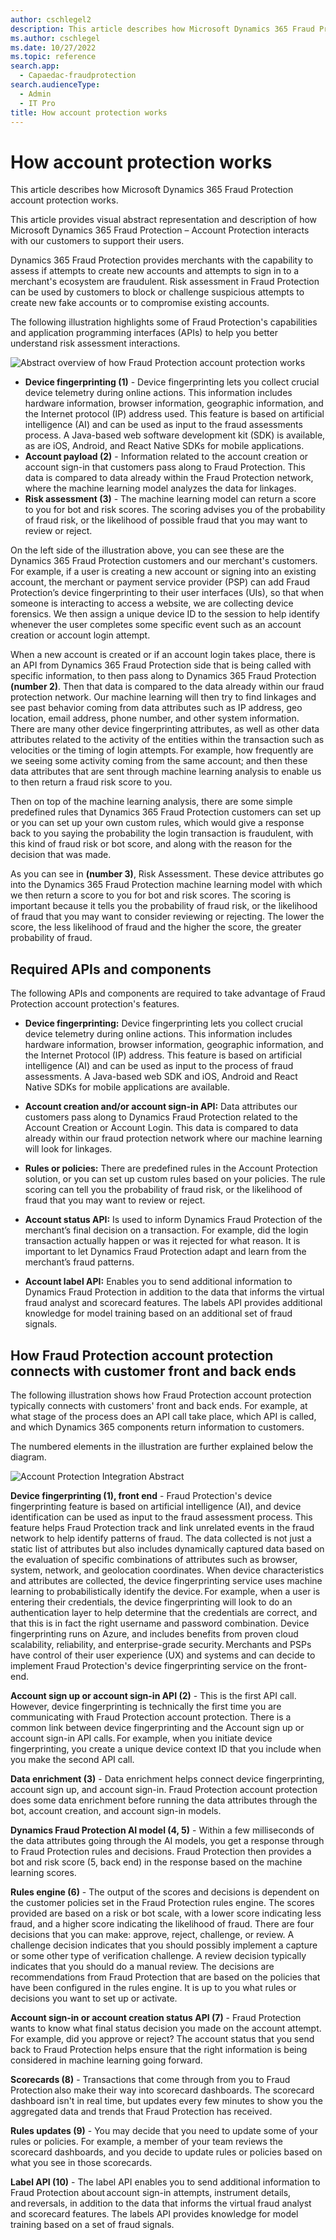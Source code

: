 ```yaml
---
author: cschlegel2
description: This article describes how Microsoft Dynamics 365 Fraud Protection account protection works.
ms.author: cschlegel
ms.date: 10/27/2022
ms.topic: reference
search.app: 
  - Capaedac-fraudprotection
search.audienceType:
  - Admin
  - IT Pro
title: How account protection works
---
```


# How account protection works

This article describes how Microsoft Dynamics 365 Fraud Protection account protection works.

This article provides visual abstract representation and description of how Microsoft Dynamics 365 Fraud Protection – Account Protection interacts with our customers to support their users. 

Dynamics 365 Fraud Protection provides merchants with the capability to assess if attempts to create new accounts and attempts to sign in to a merchant's ecosystem are fraudulent. Risk assessment in Fraud Protection can be used by customers to block or challenge suspicious attempts to create new fake accounts or to compromise existing accounts. 

The following illustration highlights some of Fraud Protection's capabilities and application programming interfaces (APIs) to help you better understand risk assessment interactions.

![Abstract overview of how Fraud Protection account protection works](media/architecture-abstract1-overview.png)

- **Device fingerprinting (1)** - Device fingerprinting lets you collect crucial device telemetry during online actions. This information includes hardware information, browser information, geographic information, and the Internet protocol (IP) address used. This feature is based on artificial intelligence (AI) and can be used as input to the fraud assessments process. A Java-based web software development kit (SDK) is available, as are iOS, Android, and React Native SDKs for mobile applications.
- **Account payload (2)** - Information related to the account creation or account sign-in that customers pass along to Fraud Protection. This data is compared to data already within the Fraud Protection network, where the machine learning model analyzes the data for linkages. 
- **Risk assessment (3)** - The machine learning model can return a score to you for bot and risk scores. The scoring advises you of the probability of fraud risk, or the likelihood of possible fraud that you may want to review or reject.  

On the left side of the illustration above, you can see these are the Dynamics 365 Fraud Protection customers and our merchant's customers. For example, if a user is creating a new account or signing into an existing account, the merchant or payment service provider (PSP) can add Fraud Protection’s device fingerprinting to their user interfaces (UIs), so that when someone is interacting to access a website, we are collecting device forensics. We then assign a unique device ID to the session to help identify whenever the user completes some specific event such as an account creation or account login attempt.   

When a new account is created or if an account login takes place, there is an API from Dynamics 365 Fraud Protection side that is being called with specific information, to then pass along to Dynamics 365 Fraud Protection **(number 2)**. Then that data is compared to the data already within our fraud protection network. Our machine learning will then try to find linkages and see past behavior coming from data attributes such as IP address, geo location, email address, phone number, and other system information. There are many other device fingerprinting attributes, as well as other data attributes related to the activity of the entities within the transaction such as velocities or the timing of login attempts. For example, how frequently are we seeing some activity coming from the same account; and then these data attributes that are sent through machine learning analysis to enable us to then return a fraud risk score to you. 

Then on top of the machine learning analysis, there are some simple predefined rules that  Dynamics 365 Fraud Protection customers can set up or you can set up your own custom rules, which would give a response back to you saying the probability the login transaction is fraudulent, with this kind of fraud risk or bot score, and along with the reason for the decision that was made.    

As you can see in **(number 3)**, Risk Assessment. These device attributes go into the Dynamics 365 Fraud Protection machine learning model with which we then return a score to you for bot and risk scores. The scoring is important because it tells you the probability of fraud risk, or the likelihood of fraud that you may want to consider reviewing or rejecting. The lower the score, the less likelihood of fraud and the higher the score, the greater probability of fraud.  

## Required APIs and components
 
 The following APIs and components are required to take advantage of Fraud Protection account protection's features.

- **Device fingerprinting:** Device fingerprinting lets you collect crucial device telemetry during online actions. This information includes hardware information, browser information, geographic information, and the Internet Protocol (IP) address. This feature is based on artificial intelligence (AI) and can be used as input to the process of fraud assessments. A Java-based web SDK and iOS, Android and React Native SDKs for mobile applications are available.

- **Account creation and/or account sign-in API:** Data attributes our customers pass along to Dynamics Fraud Protection related to the Account Creation or Account Login. This data is compared to data already within our fraud protection network where our machine learning will look for linkages. 

- **Rules or policies:** There are predefined rules in the Account Protection solution, or you can set up custom rules based on your policies. The rule scoring can tell you the probability of fraud risk, or the likelihood of fraud that you may want to review or reject. 

- **Account status API:** Is used to inform Dynamics Fraud Protection of the merchant’s final decision on a transaction.  For example, did the login transaction actually happen or was it rejected for what reason.  It is important to let Dynamics Fraud Protection adapt and learn from the merchant’s fraud patterns. 

- **Account label API:** Enables you to send additional information to Dynamics Fraud Protection in addition to the data that informs the virtual fraud analyst and scorecard features. The labels API provides additional knowledge for model training based on an additional set of fraud signals.

## How Fraud Protection account protection connects with customer front and back ends

The following illustration shows how Fraud Protection account protection typically connects with customers' front and back ends. For example, at what stage of the process does an API call take place, which API is called, and which Dynamics 365 components return information to customers.

The numbered elements in the illustration are further explained below the diagram.

![Account Protection Integration Abstract](media/ap-architecture-rev-diagram2-abstract.png)

**Device fingerprinting (1), front end** - Fraud Protection's device fingerprinting feature is based on artificial intelligence (AI), and device identification can be used as input to the fraud assessment process. This feature helps Fraud Protection track and link unrelated events in the fraud network to help identify patterns of fraud. The data collected is not just a static list of attributes but also includes dynamically captured data based on the evaluation of specific combinations of attributes such as browser, system, network, and geolocation coordinates. When device characteristics and attributes are collected, the device fingerprinting service uses machine learning to probabilistically identify the device. For example, when a user is entering their credentials, the device fingerprinting will look to do an authentication layer to help determine that the credentials are correct, and that this is in fact the right username and password combination. Device fingerprinting runs on Azure, and includes benefits from proven cloud scalability, reliability, and enterprise-grade security. Merchants and PSPs have control of their user experience (UX) and systems and can decide to implement Fraud Protection's device fingerprinting service on the front-end.  

**Account sign up or account sign-in API (2)** - This is the first API call. However, device fingerprinting is technically the first time you are communicating with Fraud Protection account protection. There is a common link between device fingerprinting and the Account sign up or account sign-in API calls. For example, when you initiate device fingerprinting, you create a unique device context ID that you include when you make the second API call. 

**Data enrichment (3)** - Data enrichment helps connect device fingerprinting, account sign up, and account sign-in. Fraud Protection account protection does some data enrichment before running the data attributes through the bot, account creation, and account sign-in models. 

**Dynamics Fraud Protection AI model (4, 5)** - Within a few milliseconds of the data attributes going through the AI models, you get a response through to Fraud Protection rules and decisions. Fraud Protection then provides a bot and risk score (5, back end) in the response based on the machine learning scores. 

**Rules engine (6)** - The output of the scores and decisions is dependent on the customer policies set in the Fraud Protection rules engine. The scores provided are based on a risk or bot scale, with a lower score indicating less fraud, and a higher score indicating the likelihood of fraud. There are four decisions that you can make: approve, reject, challenge, or review. A challenge decision indicates that you should possibly implement a capture or some other type of verification challenge. A review decision typically indicates that you should do a manual review. The decisions are recommendations from Fraud Protection that are based on the policies that have been configured in the rules engine. It is up to you what rules or decisions you want to set up or activate.

**Account sign-in or account creation status API (7)** - Fraud Protection wants to know what final status decision you made on the account attempt. For example, did you approve or reject? The account status that you send back to Fraud Protection helps ensure that the right information is being considered in machine learning going forward. 

**Scorecards (8)** - Transactions that come through from you to Fraud Protection also make their way into scorecard dashboards. The scorecard dashboard isn't in real time, but updates every few minutes to show you the aggregated data and trends that Fraud Protection has received. 

**Rules updates (9)** - You may decide that you need to update some of your rules or policies. For example, a member of your team reviews the scorecard dashboards, and you decide to update rules or policies based on what you see in those scorecards.  

**Label API (10)** - The label API enables you to send additional information to Fraud Protection about account sign-in attempts, instrument details, and reversals, in addition to the data that informs the virtual fraud analyst and scorecard features. The labels API provides knowledge for model training based on a set of fraud signals. 


